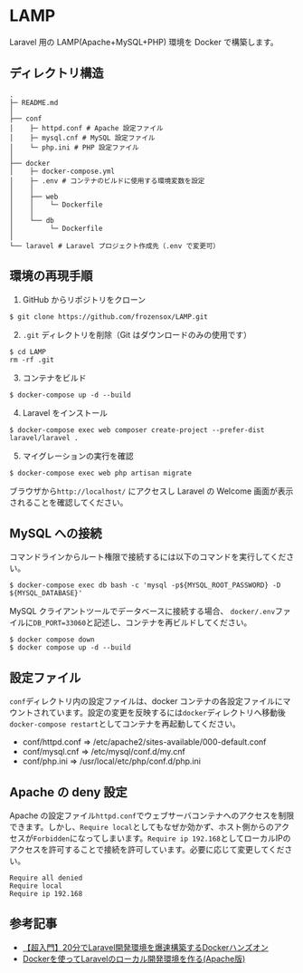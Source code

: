 # LAMP
Laravel 用の LAMP(Apache+MySQL+PHP) 環境を Docker で構築します。

## ディレクトリ構造
```
.
├─ README.md
│
├── conf
│    ├─ httpd.conf # Apache 設定ファイル
│    ├─ mysql.cnf # MySQL 設定ファイル
│    └─ php.ini # PHP 設定ファイル
│
├── docker
│    ├─ docker-compose.yml
│    ├─ .env # コンテナのビルドに使用する環境変数を設定
│    │
│    ├── web
│    │    └─ Dockerfile
│    │
│    └── db
│         └─ Dockerfile
│
└── laravel # Laravel プロジェクト作成先（.env で変更可）
```

## 環境の再現手順
1. GitHub からリポジトリをクローン
```
$ git clone https://github.com/frozensox/LAMP.git
```
2. `.git` ディレクトリを削除（Git はダウンロードのみの使用です）
```
$ cd LAMP
rm -rf .git
```
3. コンテナをビルド
```
$ docker-compose up -d --build
```
4. Laravel をインストール
```
$ docker-compose exec web composer create-project --prefer-dist laravel/laravel .
```
5. マイグレーションの実行を確認
```
$ docker-compose exec web php artisan migrate
```
ブラウザから`http://localhost/` にアクセスし Laravel の Welcome 画面が表示されることを確認してください。

## MySQL への接続
コマンドラインからルート権限で接続するには以下のコマンドを実行してください。
```
$ docker-compose exec db bash -c 'mysql -p${MYSQL_ROOT_PASSWORD} -D ${MYSQL_DATABASE}'
```
MySQL クライアントツールでデータベースに接続する場合、 `docker/.env`ファイルに`DB_PORT=33060`と記述し、コンテナを再ビルドしてください。
```
$ docker compose down
$ docker compose up -d --build
```


## 設定ファイル
`conf`ディレクトリ内の設定ファイルは、docker コンテナの各設定ファイルにマウントされています。設定の変更を反映するには`docker`ディレクトリへ移動後`docker-compose restart`としてコンテナを再起動してください。
- conf/httpd.conf  => /etc/apache2/sites-available/000-default.conf
- conf/mysql.cnf   => /etc/mysql/conf.d/my.cnf
- conf/php.ini     => /usr/local/etc/php/conf.d/php.ini

## Apache の deny 設定
Apache の設定ファイル`httpd.conf`でウェブサーバコンテナへのアクセスを制限できます。しかし、`Require local`としてもなぜか効かず、ホスト側からのアクセスが`Forbidden`になってしまいます。`Require ip 192.168`としてローカルIPのアクセスを許可することで接続を許可しています。必要に応じて変更してください。
```
Require all denied
Require local
Require ip 192.168
```

## 参考記事
- [【超入門】20分でLaravel開発環境を爆速構築するDockerハンズオン](https://qiita.com/ucan-lab/items/56c9dc3cf2e6762672f4)
- [Dockerを使ってLaravelのローカル開発環境を作る(Apache版)](https://qiita.com/ucan-lab/items/38cd04cee1f3f9e024b9)
